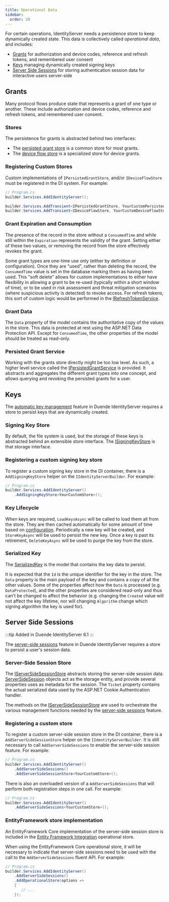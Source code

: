 ```yaml
---
title: Operational Data
sidebar:
  order: 20
---
```



For certain operations, IdentityServer needs a persistence store to keep dynamically created state.
This data is collectively called *operational data*, and includes:

* [Grants](#grants) for authorization and device codes, reference and refresh tokens, and remembered user consent
* [Keys](#keys) managing dynamically created signing keys
* [Server Side Sessions](#server-side-sessions) for storing authentication session data for interactive users server-side

## Grants

Many protocol flows produce state that represents a grant of one type or another.
These include authorization and device codes, reference and refresh tokens, and remembered user consent.

### Stores

The persistence for grants is abstracted behind two interfaces:
* The [persisted grant store](/identityserver/v7/reference/stores/persisted_grant_store) is a common store for most grants.
* The [device flow store](/identityserver/v7/reference/stores/device_flow_store) is a specialized store for device grants.

### Registering Custom Stores

Custom implementations of `IPersistedGrantStore`, and/or `IDeviceFlowStore` must be registered in the DI system.
For example:

```cs
// Program.cs
builder.Services.AddIdentityServer();

builder.Services.AddTransient<IPersistedGrantStore, YourCustomPersistedGrantStore>();
builder.Services.AddTransient<IDeviceFlowStore, YourCustomDeviceFlowStore>();
```

### Grant Expiration and Consumption
The presence of the record in the store without a `ConsumedTime` and while still within the `Expiration` represents the validity of the grant.
Setting either of these two values, or removing the record from the store effectively revokes the grant.

Some grant types are one-time use only (either by definition or configuration).
Once they are "used", rather than deleting the record, the `ConsumedTime` value is set in the database marking them as having been used.
This "soft delete" allows for custom implementations to either have flexibility in allowing a grant to be re-used (typically within a short window of time),
or to be used in risk assessment and threat mitigation scenarios (where suspicious activity is detected) to revoke access.
For refresh tokens, this sort of custom logic would be performed in the [IRefreshTokenService](/identityserver/v7/reference/services/refresh_token_service).

### Grant Data
The `Data` property of the model contains the authoritative copy of the values in the store. This data is protected at rest using the ASP.NET Data Protection API. Except for `ConsumedTime`, the other properties of the model should be treated as read-only.

### Persisted Grant Service
Working with the grants store directly might be too low level.
As such, a higher level service called the [IPersistedGrantService](/identityserver/v7/reference/services/persisted_grant_service) is provided.
It abstracts and aggregates the different grant types into one concept, and allows querying and revoking the persisted grants for a user.

## Keys

The [automatic key management](/identityserver/v7/fundamentals/key_management#automatic-key-management) feature in Duende IdentityServer requires a store to persist keys that are dynamically created.

### Signing Key Store
By default, the file system is used, but the storage of these keys is abstracted behind an extensible store interface.
The [ISigningKeyStore](/identityserver/v7/reference/stores/signing_key_store) is that storage interface.

### Registering a custom signing key store

To register a custom signing key store in the DI container, there is a `AddSigningKeyStore` helper on the `IIdentityServerBuilder`.
For example:

```cs
// Program.cs
builder.Services.AddIdentityServer()
    .AddSigningKeyStore<YourCustomStore>();
```

### Key Lifecycle
When keys are required, `LoadKeysAsync` will be called to load them all from the store.
They are then cached automatically for some amount of time based on [configuration](/identityserver/v7/reference/options#key-management).
Periodically a new key will be created, and `StoreKeyAsync` will be used to persist the new key.
Once a key is past its retirement, `DeleteKeyAsync` will be used to purge the key from the store.

### Serialized Key
The [SerializedKey](/identityserver/v7/reference/stores/signing_key_store#serializedkey) is the model that contains the key data to persist.

It is expected that the `Id` is the unique identifier for the key in the store. The `Data` property is the main payload of the key and contains a copy of all the other values. Some of the properties affect how the `Data` is processed (e.g. `DataProtected`), and the other properties are considered read-only and thus can't be changed to affect the behavior (e.g. changing the `Created` value will not affect the key lifetime, nor will changing `Algorithm` change which signing algorithm the key is used for).

## Server Side Sessions

:::tip
Added in Duende IdentityServer 6.1
:::

The [server-side sessions](/identityserver/v7/ui/server_side_sessions) feature in Duende IdentityServer requires a store to persist a user's session data.

### Server-Side Session Store

The [IServerSideSessionStore](/identityserver/v7/reference/stores/server_side_sessions) abstracts storing the server-side session data.
[ServerSideSession](/identityserver/v7/reference/stores/server_side_sessions#serversidesession) objects act as the storage entity, and provide several properties uses as metadata for the session. The `Ticket` property contains the actual serialized data used by the ASP.NET Cookie Authentication handler.

The methods on the [IServerSideSessionStore](/identityserver/v7/reference/stores/server_side_sessions) are used to orchestrate the various management functions needed by the [server-side sessions](/identityserver/v7/ui/server_side_sessions#session-management) feature.

### Registering a custom store

To register a custom server-side session store in the DI container, there is a `AddServerSideSessionStore` helper on the `IIdentityServerBuilder`.
It is still necessary to call `AddServerSideSessions` to enable the server-side session feature.
For example:

```cs
// Program.cs
builder.Services.AddIdentityServer()
    .AddServerSideSessions()
    .AddServerSideSessionStore<YourCustomStore>();
```

There is also an overloaded version of a `AddServerSideSessions` that will perform both registration steps in one call.
For example:

```cs
// Program.cs
builder.Services.AddIdentityServer()
    .AddServerSideSessions<YourCustomStore>();
```

### EntityFramework store implementation

An EntityFramework Core implementation of the server-side session store is included in the [Entity Framework Integration](/identityserver/v7/data/ef#operational-store) operational store.

When using the EntityFramework Core operational store, it will be necessary to indicate that server-side sessions need to be used with the call to the `AddServerSideSessions` fluent API.
For example:


```cs
// Program.cs
builder.Services.AddIdentityServer()
    .AddServerSideSessions()
    .AddOperationalStore(options =>
    {
       // ...
    });
```
